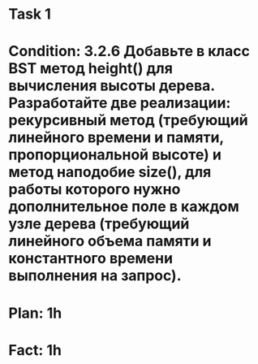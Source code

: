 # Task 1
# Condition: 3.2.6 Добавьте в класс BST метод height() для вычисления высоты дерева. Разработайте две реализации: рекурсивный метод (требующий линейного времени и памяти, пропорциональной высоте) и метод наподобие size(), для работы которого нужно дополнительное поле в каждом узле дерева (требующий линейного объема памяти и константного времени выполнения на запрос).
# Plan: 1h
# Fact: 1h